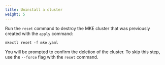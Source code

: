```yaml
---
title: Uninstall a cluster
weight: 5
---
```


Run the `reset` command to destroy the MKE cluster that was previously created with
the `apply` command:

```shell
mkectl reset -f mke.yaml
```

You will be prompted to confirm the deletion of the cluster. To
skip this step, use the `--force` flag with the `reset` command.
